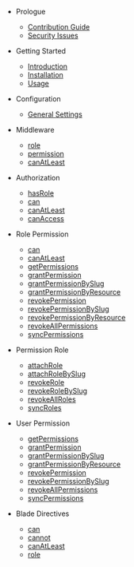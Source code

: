 - Prologue
    - [Contribution Guide](/docs/{{package}}/{{version}}/contributing)
    - [Security Issues](/docs/{{package}}/{{version}}/security)

- Getting Started
    - [Introduction](/docs/{{package}}/{{version}}/introduction)
    - [Installation](/docs/{{package}}/{{version}}/installation)
    - [Usage](/docs/{{package}}/{{version}}/usage)

- Configuration
    - [General Settings](/docs/{{package}}/{{version}}/general-settings)

- Middleware
    - [role](/docs/{{package}}/{{version}}/middleware#role)
    - [permission](/docs/{{package}}/{{version}}/middleware#permission)
    - [canAtLeast](/docs/{{package}}/{{version}}/middleware#can-at-least)

- Authorization
    - [hasRole](/docs/{{package}}/{{version}}/auth#has-role)
    - [can](/docs/{{package}}/{{version}}/auth#can)
    - [canAtLeast](/docs/{{package}}/{{version}}/auth#can-at-least)
    - [canAccess](/docs/{{package}}/{{version}}/auth#can-access)

- Role Permission
    - [can](/docs/{{package}}/{{version}}/role#can)
    - [canAtLeast](/docs/{{package}}/{{version}}/role#can-at-least)
    - [getPermissions](/docs/{{package}}/{{version}}/role#get-permissions)
    - [grantPermission](/docs/{{package}}/{{version}}/role#grant)
    - [grantPermissionBySlug](/docs/{{package}}/{{version}}/role#grant-slug)
    - [grantPermissionByResource](/docs/{{package}}/{{version}}/role#grant-resource)
    - [revokePermission](/docs/{{package}}/{{version}}/role#revoke)
    - [revokePermissionBySlug](/docs/{{package}}/{{version}}/role#revoke-slug)
    - [revokePermissionByResource](/docs/{{package}}/{{version}}/role#revoke-resource)
    - [revokeAllPermissions](/docs/{{package}}/{{version}}/role#revoke-all)
    - [syncPermissions](/docs/{{package}}/{{version}}/role#sync)

- Permission Role
    - [attachRole](/docs/{{package}}/{{version}}/permission#attach-role)
    - [attachRoleBySlug](/docs/{{package}}/{{version}}/permission#attach-role-slug)
    - [revokeRole](/docs/{{package}}/{{version}}/permission#revoke-role)
    - [revokeRoleBySlug](/docs/{{package}}/{{version}}/permission#revoke-role-slug)
    - [revokeAllRoles](/docs/{{package}}/{{version}}/permission#revoke-all)
    - [syncRoles](/docs/{{package}}/{{version}}/permission#sync-roles)

- User Permission
    - [getPermissions](/docs/{{package}}/{{version}}/permission-user#getPermissions)
    - [grantPermission](/docs/{{package}}/{{version}}/permission-user#grant)
    - [grantPermissionBySlug](/docs/{{package}}/{{version}}/permission-user#grant-slug)
    - [grantPermissionByResource](/docs/{{package}}/{{version}}/permission-user#grant-resource)
    - [revokePermission](/docs/{{package}}/{{version}}/permission-user#revoke)
    - [revokePermissionBySlug](/docs/{{package}}/{{version}}/permission-user#revoke-slug)
    - [revokeAllPermissions](/docs/{{package}}/{{version}}/permission-user#revoke-all)
    - [syncPermissions](/docs/{{package}}/{{version}}/permission-user#sync)

- Blade Directives
    - [can](/docs/{{package}}/{{version}}/directives#can)
    - [cannot](/docs/{{package}}/{{version}}/directives#cannot)
    - [canAtLeast](/docs/{{package}}/{{version}}/directives#can-at-least)
    - [role](/docs/{{package}}/{{version}}/directives#role)
